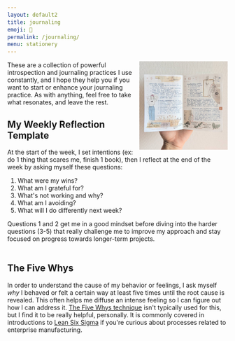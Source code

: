 ```yaml
---
layout: default2
title: journaling
emoji: 📓
permalink: /journaling/
menu: stationery
---
```

<img src="/graphics/techo/journal.jpg" style="max-width: 40%;margin: 0 0 0 10px;" align="right" title="an old journal spread in my Hobonichi A6">
These are a collection of powerful introspection and journaling practices I use constantly, and I hope they help you if you want to start or enhance your journaling practice. As with anything, feel free to take what resonates, and leave the rest.  
<br>

## My Weekly Reflection Template
At the start of the week, I set intentions (ex: do 1 thing that scares me, finish 1 book), then I reflect at the end of the week by asking myself these questions:  
1. What were my wins?  
2. What am I grateful for?  
3. What's not working and why?  
4. What am I avoiding?  
5. What will I do differently next week?  
  
Questions 1 and 2 get me in a good mindset before diving into the harder questions (3-5) that really challenge me to improve my approach and stay focused on progress towards longer-term projects.  
<br>

## The Five Whys
In order to understand the cause of my behavior or feelings, I ask myself *why* I behaved or felt a certain way at least five times until the root cause is revealed. This often helps me diffuse an intense feeling so I can figure out how I can address it. <a target="_blank" href="https://en.wikipedia.org/wiki/Five_whys">The Five Whys technique</a> isn't typically used for this, but I find it to be really helpful, personally. It is commonly covered in introductions to <a target="_blank" href="https://en.wikipedia.org/wiki/Lean_Six_Sigma">Lean Six Sigma</a> if you're curious about processes related to enterprise manufacturing.